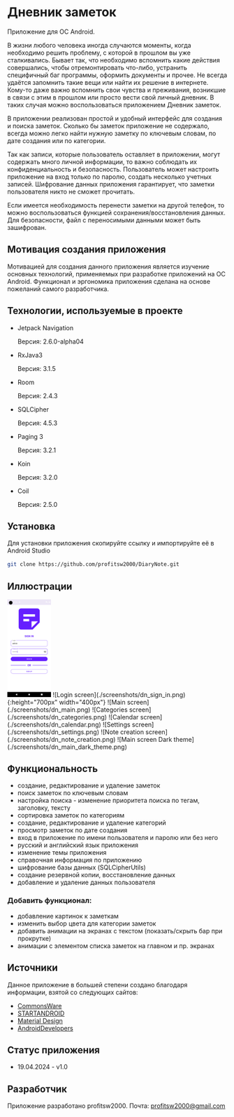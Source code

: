 
# Дневник заметок

Приложение для ОС Android. 

В жизни любого человека иногда случаются моменты, когда необходимо решить проблему, 
с которой в прошлом вы уже сталкивались. Бывает так, что необходимо вспомнить какие действия совершались, 
чтобы отремонтировать что-либо, 
устранить специфичный баг программы, оформить документы и прочее. Не всегда
удаётся запомнить такие вещи или найти их
решение в интернете. Кому-то даже важно вспомнить
свои чувства и преживания, возникшие в связи с этим в прошлом или просто вести свой личный дневник. 
В таких случая можно воспользоваться приложением Дневник заметок.

В приложении реализован простой и удобный интерфейс для создания и поиска заметок. Сколько бы заметок 
приложение не содержало, всегда можно легко найти нужную заметку по ключевым словам, по дате создания или
по категории.

Так как записи, которые пользователь оставляет в приложении, могут содержать много личной информации, то важно соблюдать
их конфиденциальность и безопасность. Пользователь может настроить приложение на вход только по паролю, создать несколько
учетных записей. Шифрование данных приложения гарантирует, что заметки пользователя никто не сможет прочитать.

Если имеется необходимость перенести заметки на другой телефон, то можно воспользоваться функцией
сохранения/восстановления данных. Для безопасности, файл с переносимыми данными может быть зашифрован. 

## Мотивация создания приложения

Мотивацией для создания данного приложения является изучение основных технологий, применяемых при 
разработке приложений на ОС Android. Функционал и эргономика приложения сделана на основе пожеланий
самого разработчика.

## Технологии, используемые в проекте

+ Jetpack Navigation

  Версия: 2.6.0-alpha04

+ RxJava3

  Версия: 3.1.5

+ Room

  Версия: 2.4.3

+ SQLCipher

  Версия: 4.5.3

+ Paging 3

  Версия: 3.2.1

+ Koin

  Версия: 3.2.0

+ Coil

  Версия: 2.5.0

## Установка

Для установки приложения скопируйте ссылку и импортируйте её в Android Studio

```bash
git clone https://github.com/profitsw2000/DiaryNote.git
```

## Иллюстрации

<img src="./screenshots/dn_sign_in.png" width = 100>
![Login screen](./screenshots/dn_sign_in.png){:height="700px" width="400px"}
![Main screen](./screenshots/dn_main.png)
![Categories screen](./screenshots/dn_categories.png)
![Calendar screen](./screenshots/dn_calendar.png)
![Settings screen](./screenshots/dn_settings.png)
![Note creation screen](./screenshots/dn_note_creation.png)
![Main screen Dark theme](./screenshots/dn_main_dark_theme.png)

## Функциональность

+ создание, редактирование и удаление заметок
+ поиск заметок по ключевым словам
+ настройка поиска - изменение приоритета поиска по тегам, заголовку, тексту
+ сортировка заметок по категориям
+ создание, редактирование и удаление категорий
+ просмотр заметок по дате создания
+ вход в приложение по имени пользователя и паролю или без него
+ русский и английский язык приложения
+ изменение темы приложения
+ справочная информация по приложению
+ шифрование базы данных (SQLCipherUtils)
+ создание резервной копии, восстановление данных
+ добавление и удаление данных пользователя

### Добавить функционал:

+ добавление картинок к заметкам
+ изменить выбор цвета для категории заметок
+ добавить анимации на экранах с текстом (показать/скрыть бар при прокрутке)
+ анимации с элементом списка заметок на главном и пр. экранах

## Источники
Данное приложение в большей степени создано благодаря информации, взятой со следующих сайтов:
+ [CommonsWare](https://commonsware.com)
+ [STARTANDROID](https://startandroid.ru)
+ [Material Design](https://m3.material.io)
+ [AndroidDevelopers](https://developer.android.com)

## Статус приложения

+ 19.04.2024 - v1.0

## Разработчик

Приложение разработано profitsw2000.
Почта: profitsw2000@gmail.com

